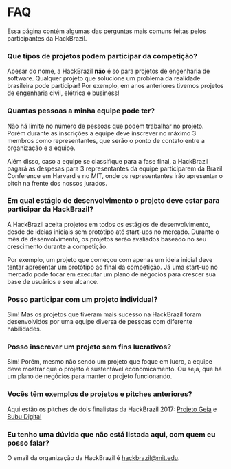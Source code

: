 # FAQ

Essa página contém algumas das perguntas mais comuns feitas pelos participantes
da HackBrazil.

### Que tipos de projetos podem participar da competição?

Apesar do nome, a HackBrazil **não** é só para projetos de engenharia de software.
Qualquer projeto que solucione um problema da realidade brasileira pode participar!
Por exemplo, em anos anteriores tivemos projetos de engenharia civil, elétrica e
business!

### Quantas pessoas a minha equipe pode ter?

Não há limite no número de pessoas que podem trabalhar no projeto. Porém durante as
inscrições a equipe deve inscrever no máximo 3 membros como representantes, que serão
o ponto de contato entre a organização e a equipe.

Além disso, caso a equipe se classifique para a fase final, a HackBrazil pagará as
despesas para 3 representantes da equipe participarem da Brazil Conference em Harvard
e no MIT, onde os representantes irão apresentar o pitch na frente dos nossos jurados.

### Em qual estágio de desenvolvimento o projeto deve estar para participar da HackBrazil?

A HackBrazil aceita projetos em todos os estágios de desenvolvimento, desde de ideias
iniciais sem protótipo até start-ups no mercado. Durante o mês de desenvolvimento,
os projetos serão avaliados baseado no seu crescimento durante a competição.

Por exemplo, um projeto que começou com apenas um ideia inicial deve tentar apresentar um
protótipo ao final da competição. Já uma start-up no mercado pode focar em executar
um plano de négocios para crescer sua base de usuários e seu alcance.

### Posso participar com um projeto individual?

Sim! Mas os projetos que tiveram mais sucesso na HackBrazil foram desenvolvidos por uma
equipe diversa de pessoas com diferente habilidades.

### Posso inscrever um projeto sem fins lucrativos?

Sim! Porém, mesmo não sendo um projeto que foque em lucro, a equipe deve mostrar que o
projeto é sustentável economicamento. Ou seja, que há um plano de negócios para manter
o projeto funcionando.

### Vocês têm exemplos de projetos e pitches anteriores?
Aqui estão os pitches de dois finalistas da HackBrazil 2017:
[Projeto Geia](https://www.youtube.com/watch?v=-5pNokeI0vg)
e [Bubu Digital](https://www.youtube.com/watch?v=quVil5hn2TE&t=4s)

### Eu tenho uma dúvida que não está listada aqui, com quem eu posso falar?
O email da organização da HackBrazil é [hackbrazil@mit.edu](mailto:hackbrazil@mit.edu).